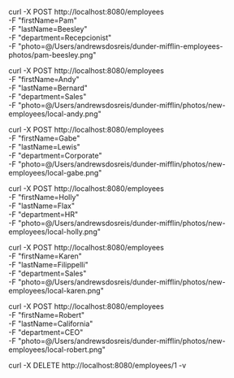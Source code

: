 curl -X POST http://localhost:8080/employees \
-F "firstName=Pam" \
-F "lastName=Beesley" \
-F "department=Recepcionist" \
-F "photo=@/Users/andrewsdosreis/dunder-mifflin-employees-photos/pam-beesley.png"

curl -X POST http://localhost:8080/employees \
-F "firstName=Andy" \
-F "lastName=Bernard" \
-F "department=Sales" \
-F "photo=@/Users/andrewsdosreis/dunder-mifflin/photos/new-employees/local-andy.png"

curl -X POST http://localhost:8080/employees \
-F "firstName=Gabe" \
-F "lastName=Lewis" \
-F "department=Corporate" \
-F "photo=@/Users/andrewsdosreis/dunder-mifflin/photos/new-employees/local-gabe.png"

curl -X POST http://localhost:8080/employees \
-F "firstName=Holly" \
-F "lastName=Flax" \
-F "department=HR" \
-F "photo=@/Users/andrewsdosreis/dunder-mifflin/photos/new-employees/local-holly.png"

curl -X POST http://localhost:8080/employees \
-F "firstName=Karen" \
-F "lastName=Filippelli" \
-F "department=Sales" \
-F "photo=@/Users/andrewsdosreis/dunder-mifflin/photos/new-employees/local-karen.png"

curl -X POST http://localhost:8080/employees \
-F "firstName=Robert" \
-F "lastName=California" \
-F "department=CEO" \
-F "photo=@/Users/andrewsdosreis/dunder-mifflin/photos/new-employees/local-robert.png"


curl -X DELETE http://localhost:8080/employees/1 -v
